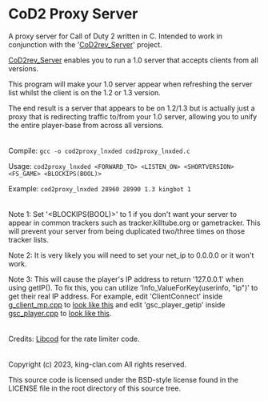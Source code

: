 # CoD2 Proxy Server
A proxy server for Call of Duty 2 written in C. Intended to work in conjunction with the '[CoD2rev_Server](https://github.com/voron00/CoD2rev_Server)' project.

[CoD2rev_Server](https://github.com/voron00/CoD2rev_Server) enables you to run a 1.0 server that accepts clients from all versions.

This program will make your 1.0 server appear when refreshing the server list whilst the client is on the 1.2 or 1.3 version.

The end result is a server that appears to be on 1.2/1.3 but is actually just a proxy that is redirecting traffic to/from your 1.0 server, allowing you to unify the entire player-base from across all versions.
\
\
\
Compile: ```gcc -o cod2proxy_lnxded cod2proxy_lnxded.c```

Usage: ```cod2proxy_lnxded <FORWARD_TO> <LISTEN_ON> <SHORTVERSION> <FS_GAME> <BLOCKIPS(BOOL)>```

Example: ```cod2proxy_lnxded 28960 28990 1.3 kingbot 1```
\
\
\
Note 1: Set '<BLOCKIPS(BOOL)>' to 1 if you don't want your server to appear in common trackers such as tracker.killtube.org or gametracker. This will prevent your server from being duplicated two/three times on those tracker lists.

Note 2: It is very likely you will need to set your net_ip to 0.0.0.0 or it won't work.

Note 3: This will cause the player's IP address to return '127.0.0.1' when using getIP(). To fix this, you can utilize 'Info_ValueForKey(userinfo, "ip")' to get their real IP address. For example, edit 'ClientConnect' inside [g_client_mp.cpp](https://github.com/voron00/CoD2rev_Server/blob/master/src/game/g_client_mp.cpp) to [look like this](https://pastebin.com/mRWbrgi2) and edit 'gsc_player_getip' inside [gsc_player.cpp](https://github.com/voron00/CoD2rev_Server/blob/master/src/libcod/gsc_player.cpp) to [look like this](https://pastebin.com/hqmD1cxw).
\
\
\
Credits: [Libcod](https://github.com/kungfooman/libcod) for the rate limiter code.
\
\
\
Copyright (c) 2023, king-clan.com
All rights reserved.

This source code is licensed under the BSD-style license found in the
LICENSE file in the root directory of this source tree. 
